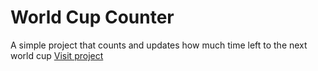 # World Cup Counter
A simple project that counts and updates how much time left to the next world cup
<a href="https://quantofaltapracopa.netlify.app"> Visit project </a>
